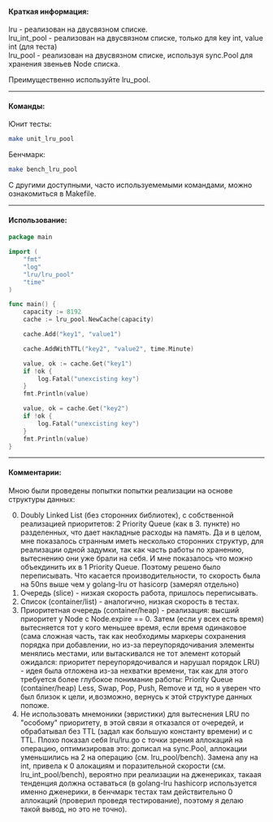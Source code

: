 #### Краткая информация: 

lru - реализован на двусвязном списке.  
lru_int_pool - реализован на двусвязном списке, только для key int, value int (для теста)  
lru_pool - реализован на двусвязном списке, используя sync.Pool для хранения звеньев Node списка.  

Преимущественно используйте lru_pool.  

____

#### Команды:  

Юнит тесты:  
```sh  
make unit_lru_pool
```  
Бенчмарк:  
```sh  
make bench_lru_pool
```  
С другими доступными, часто используемемыми командами, можно ознакомиться в Makefile.  
____

#### Использование:
```go
package main

import (
	"fmt"
	"log"
	"lru/lru_pool"
	"time"
)

func main() {
	capacity := 8192
	cache := lru_pool.NewCache(capacity)

	cache.Add("key1", "value1")

	cache.AddWithTTL("key2", "value2", time.Minute)

	value, ok := cache.Get("key1")
	if !ok {
		log.Fatal("unexcisting key")
	}
	fmt.Println(value)

	value, ok = cache.Get("key2")
	if !ok {
		log.Fatal("unexcisting key")
	}
	fmt.Println(value)
}

```
____
#### Комментарии:  
Мною были проведены попытки попытки реализации на основе структуры данных:  

0) Doubly Linked List (без сторонних библиотек), с собственной реализацией приоритетов: 2 Priority Queue (как в 3. пункте) но разделенных, что дает накладные расходы на память. Да и в целом, мне показалось странным иметь несколько сторонних структур, для реализации одной задумки, так как часть работы по хранению, вытеснению они уже брали на себя. И мне показалось что можно объекдинить их в 1 Priority Queue. Поэтому решено было переписывать. Что касается производительности, то скорость была на 50ns выше чем у golang-lru от hasicorp (замерял отдельно)  
1) Очередь (slice) - низкая скорость работа, пришлось переписывать.    
2) Список (container/list) - аналогично, низкая скорость в тестах.  
3) Приоритетная очередь (container/heap) - реализация: высший приоритет у Node c Node.expire == 0. Затем (если у всех есть время) вытесняется тот у кого меньшее время, если время одинаковое (сама сложная часть, так как необходимы маркеры сохранения порядка при добавлении, но из-за переупорядочивания элементы менялись местами, или вытаскивался не тот элемент который ожидался: приоритет переупорядочивался и нарушал порядок LRU) - идея была отложена из-за нехватки времени, так как для этого требуется более глубокое понимание работы: Priority Queue (container/heap) Less, Swap, Pop, Push, Remove и тд, но я уверен что был близок к цели, и,возможно, вернусь к этой структуре данных попоже.   
4) Не использовать мнемоники (эвристики) для вытеснения LRU по "особому" приоритету, в этой связи я отказался от очередей, и обрабатывал без TTL (задал как большую константу времени) и с TTL. Плохо показал себя lru/lru.go с точки зрения аллокаций на операцию, оптимизировав это: дописал на sync.Pool, аллокации уменьшились на 2 на операцию (см. lru_pool/bench). Замена any на int, привела к 0 алокациям и поразительной скорости (см. lru_int_pool/bench), вероятно при реализации на дженериках, такаая тенденция должна оставаться (в golang-lru hashicorp используется именно дженерики, в бенчмарк тестах там действительно 0 аллокаций (проверил проведя тестирование), поэтому я делаю такой вывод, но это не точно).   
